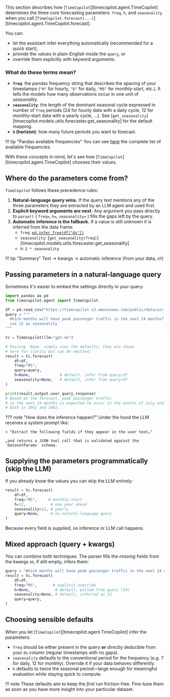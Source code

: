 This section describes how [`TimeCopilot`][timecopilot.agent.TimeCopilot] determines the three core forecasting parameters: `freq`, `h`, and `seasonality` when you call
[`TimeCopilot.forecast(...)`][timecopilot.agent.TimeCopilot.forecast].  

You can:

- let the assistant infer everything automatically (recommended for a quick
  start),
- provide the values in plain-English inside the `query`, or
- override them explicitly with keyword arguments.

### What do these terms mean?

* **`freq`**: the pandas frequency string that describes the spacing of your
  timestamps (`"H"` for hourly, `"D"` for daily, `"MS"` for monthly-start,
  etc.).  It tells the models how many observations occur in one unit of
  *seasonality*.
* **`seasonality`**: the length of the dominant seasonal cycle expressed in
  number of `freq` periods (24 for hourly data with a daily cycle, 12 for
  monthly‐start data with a yearly cycle, …).  See
  [`get_seasonality`][timecopilot.models.utils.forecaster.get_seasonality] for the default mapping.
* **`h` (horizon)**: how many future periods you want to forecast.

!!! tip "Pandas available frequencies"
    You can see [here](http://pandas.pydata.org/docs/user_guide/timeseries.html#dateoffset-objects) the complete list of available frequencies.  

With these concepts in mind, let's see how [`TimeCopilot`][timecopilot.agent.TimeCopilot] chooses their values.

## Where do the parameters come from?

`TimeCopilot` follows these precedence rules:

1. **Natural-language query wins.**
   If the query text mentions any of the three parameters they are extracted by
   an LLM agent and used first.
2. **Explicit keyword arguments are next.**
   Any argument you pass directly to `parse()` ( `freq=`, `h=`,
   `seasonality=` ) fills the gaps left by the query.
3. **Automatic inference is the fallback.**
   If a value is still unknown it is inferred from the data frame:
    * `freq`: [`pd.infer_freq(df["ds"])`](https://pandas.pydata.org/docs/reference/api/pandas.infer_freq.html)
    * `seasonality`: [`get_seasonality(freq)`][timecopilot.models.utils.forecaster.get_seasonality]
    * `h`: `2 * seasonality`

!!! tip "Summary"
    Text -> kwargs -> automatic inference (from your data, `df`)

## Passing parameters in a natural-language query

Sometimes it's easier to embed the settings directly in your query:

```python
import pandas as pd
from timecopilot.agent import TimeCopilot

df = pd.read_csv("https://timecopilot.s3.amazonaws.com/public/data/air_passengers.csv")
query = """
  Which months will have peak passenger traffic in the next 24 months? 
  use 12 as seasonality
""" 

tc = TimeCopilot(llm="gpt-4o")

# Passing `None` simply uses the defaults; they are shown
# here for clarity but can be omitted.
result = tc.forecast(
    df=df,
    freq="MS",          
    query=query,
    h=None,             # default, infer from query/df
    seasonality=None,   # default, infer from query/df
)

print(result.output.user_query_response)
# Based on the forecast, peak passenger traffic 
# in the next 24 months is expected to occur in the months of July and August 
# both in 1961 and 1962.
```

??? note "How does the inference happen?"
    Under the hood the LLM receives a system prompt like:

    > "Extract the following fields if they appear in the user text…"

    …and returns a JSON tool call that is validated against the
    `DatasetParams` schema.


## Supplying the parameters programmatically (skip the LLM)

If you already know the values you can skip the LLM entirely:

```python
result = tc.forecast(
    df=df,
    freq="MS",     # monthly-start
    h=12,           # one year ahead
    seasonality=12, # yearly
    query=None,     # no natural-language query
)
```

Because every field is supplied, no inference or LLM call happens.

## Mixed approach (query + kwargs)

You can combine both techniques. The parser fills the *missing* fields from the
kwargs or, if still empty, infers them:

```python
query = "Which months will have peak passenger traffic in the next 24 months?"
result = tc.forecast(
    df=df,
    freq="MS",       # explicit override
    h=None,           # default, pulled from query (24)
    seasonality=None, # default, inferred as 12
    query=query,
)
```

## Choosing sensible defaults

When you let [`TimeCopilot`][timecopilot.agent.TimeCopilot] infer the parameters:

* `freq` should be either present in the query **or** directly deducible from
your `ds` column (regular timestamps with no gaps).
* `seasonality` defaults to the conventional period for the frequency
  (e.g. 7 for daily, 12 for monthly). Override it if your data behaves
differently.
* `h` defaults to twice the seasonal period—large enough for
  meaningful evaluation while staying quick to compute.

!!! note
    These defaults aim to keep the *first run* friction-free. Fine-tune them
    as soon as you have more insight into your particular dataset. 
